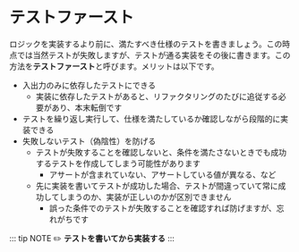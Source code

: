 # テストファースト
ロジックを実装するより前に、満たすべき仕様のテストを書きましょう。この時点では当然テストが失敗しますが、テストが通る実装をその後に書きます。この方法を**テストファースト**と呼びます。メリットは以下です。

- 入出力のみに依存したテストにできる
  - 実装に依存したテストがあると、リファクタリングのたびに追従する必要があり、本末転倒です
- テストを繰り返し実行して、仕様を満たしているか確認しながら段階的に実装できる
- 失敗しないテスト（偽陰性）を防げる
    - テストが失敗することを確認しないと、条件を満たさないときでも成功するテストを作成してしまう可能性があります
        - アサートが含まれていない、アサートしている値が異なる、など
    - 先に実装を書いてテストが成功した場合、テストが間違っていて常に成功してしまうのか、実装が正しいのかが区別できません
        - 誤った条件でのテストが失敗することを確認すれば防げますが、忘れがちです

::: tip NOTE
:pencil2: **テストを書いてから実装する**
:::
